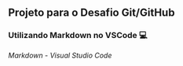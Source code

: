 ## Projeto para o Desafio Git/GitHub
### Utilizando Markdown no VSCode :computer:

_Markdown_ - _Visual Studio Code_




